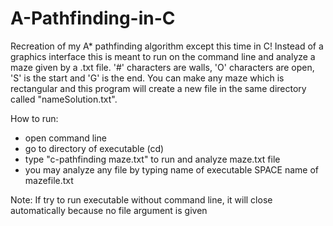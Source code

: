 # A-Pathfinding-in-C

Recreation of my A* pathfinding algorithm except this time in C! Instead of a graphics interface this is meant to run on the command line and analyze a maze given by a .txt file. '#' characters are walls, 'O' characters are open, 'S' is the start and 'G' is the end. You can make any maze which is rectangular and this program will create a new file in the same directory called "nameSolution.txt".

How to run:
- open command line
- go to directory of executable (cd)
- type "c-pathfinding maze.txt" to run and analyze maze.txt file
- you may analyze any file by typing name of executable SPACE name of mazefile.txt

Note: If try to run executable without command line, it will close automatically because no file argument is given
